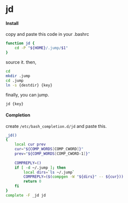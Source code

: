# jd

#### Install

copy and paste this code in your .bashrc

```bash
function jd {
    cd -P "${HOME}/.jump/$1"
}
```

source it. then,

```bash
cd
mkdir .jump
cd .jump
ln -s {destdir} {key}
```

finally, you can jump.

```bash
jd {key}
```

#### Completion

create ```/etc/bash_completion.d/jd``` and paste this.

```bash
_jd() 
{
    local cur prev
    cur="${COMP_WORDS[COMP_CWORD]}"
    prev="${COMP_WORDS[COMP_CWORD-1]}"
    
    COMPREPLY=()
    if [ -d ~/.jump ]; then
        local dirs=`ls ~/.jump`
        COMPREPLY=($(compgen -W "${dirs}" -- ${cur}))
        return 0
    fi
}
complete -F _jd jd
```
